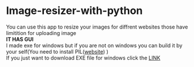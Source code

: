 # Image-resizer-with-python
You can use this app to resize your images for diffrent websites those have limitition for uploading image  
**IT HAS GUI**  
I made exe for windows but if you are not on windows you can build it by your self(You need to install PIL([website](https://pillow.readthedocs.io "website")) )  
If you just want to download EXE file for windows click the [LINK](sth "LINK")   
 
